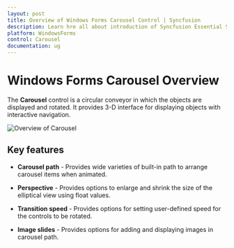 ```yaml
---
layout: post
title: Overview of Windows Forms Carousel Control | Syncfusion
description: Learn hre all about introduction of Syncfusion Essential Studio Windows Forms Carousel control and more details.
platform: WindowsForms
control: Carousel
documentation: ug
---
```


# Windows Forms Carousel Overview

The **Carousel** control is a circular conveyor in which the objects are displayed and rotated. It provides 3-D interface for displaying objects with interactive navigation.

![Overview of Carousel](Getting-Started_images/Carousel_overview.gif)

## Key features

* **Carousel path** - Provides wide varieties of built-in path to arrange carousel items when animated.

* **Perspective** - Provides options to enlarge and shrink the size of the elliptical view using float values.

* **Transition speed** - Provides options for setting user-defined speed for the controls to be rotated.

* **Image slides** - Provides options for adding and displaying images in carousel path.
